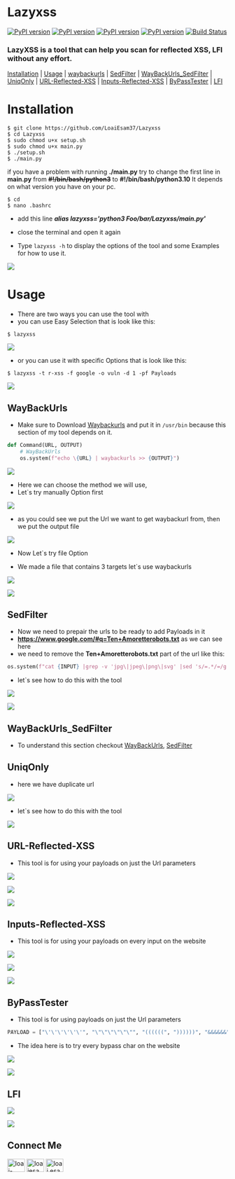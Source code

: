 # Lazyxss

[![PyPI version](https://badge.fury.io/py/multiprocessing.svg)](https://badge.fury.io/py/multiprocessing)
[![PyPI version](https://badge.fury.io/py/argparse.svg)](https://badge.fury.io/py/argparse)
[![PyPI version](https://badge.fury.io/py/urllib3.svg)](https://badge.fury.io/py/urllib3)
[![PyPI version](https://badge.fury.io/py/requests.svg)](https://badge.fury.io/py/requests)
[![Build Status](https://github.com/apache/superset/workflows/Python/badge.svg)](https://github.com/tomnomnom/waybackurls)
### LazyXSS is a tool that can help you scan for reflected XSS, LFI without any effort.

[Installation](#Installation) | [Usage](#Usage) | [waybackurls](#WayBackUrls) | [SedFilter](#SedFilter) |  [WayBackUrls_SedFilter](#WayBackUrls_SedFilter) | [UniqOnly](#UniqOnly) | [URL-Reflected-XSS](#URL-Reflected-XSS) | [Inputs-Reflected-XSS](#Inputs-Reflected-XSS) | [ByPassTester](#ByPassTester) | [LFI](#LFI)


# Installation

    $ git clone https://github.com/LoaiEsam37/Lazyxss
    $ cd Lazyxss
    $ sudo chmod u+x setup.sh
    $ sudo chmod u+x main.py
    $ ./setup.sh
    $ ./main.py

if you have a problem with running **./main.py**
try to change the first line in **main.py** from **~~#!/bin/bash/python3~~**
to **#!/bin/bash/python3.10**
It depends on what version you have on your pc.

    $ cd
    $ nano .bashrc

* add this line ***alias lazyxss='python3 Foo/bar/Lazyxss/main.py'*** 

* close the terminal and open it again

* Type ``lazyxss -h`` to display the options of the tool and some Examples for how to use it.

![](https://github.com/LoaiEsam37/Images/blob/main/lazyxss(1).png)

# Usage

* There are two ways you can use the tool with 
* you can use Easy Selection that is look like this:
        
```
$ lazyxss
```

![](https://github.com/LoaiEsam37/Images/blob/main/lazyxss(2).png)

* or you can use it with specific Options that is look like this:
```
$ lazyxss -t r-xss -f google -o vuln -d 1 -pf Payloads
```   
![](https://github.com/LoaiEsam37/Images/blob/main/lazyxss(17).png)

## WayBackUrls

   * Make sure to Download [Waybackurls](https://github.com/tomnomnom/waybackurls) and put it in ``/usr/bin`` because this section of my tool depends on it.
        
   ```python
   def Command(URL, OUTPUT)   
       # WayBackUrls
       os.system(f"echo \{URL} | waybackurls >> {OUTPUT}")
   ```

   ![](https://github.com/LoaiEsam37/Images/blob/main/lazyxss(3).png)
      
   * Here we can choose the method we will use,
   * Let\`s try manually Option first
      
   ![](https://github.com/LoaiEsam37/Images/blob/main/lazyxss(4).png)
      
   * as you could see we put the Url we want to get waybackurl from, then we put the output file
       
   ![](https://github.com/LoaiEsam37/Images/blob/main/lazyxss(5).png)
      
     
   * Now Let\`s try file Option

   * We made a file that contains 3 targets let\`s use waybackurls

   ![](https://github.com/LoaiEsam37/Images/blob/main/lazyxss(6).png)
   
   ![](https://github.com/LoaiEsam37/Images/blob/main/lazyxss(7).png)
     
     
## SedFilter

   * Now we need to prepair the urls to be ready to add Payloads in it 
   * **https://www.google.com/#q=Ten+Amoretterobots.txt** as we can see here 
   * we need to remove the **Ten+Amoretterobots.txt** part of the url like this:

   ```python
   os.system(f"cat {INPUT} |grep -v 'jpg\|jpeg\|png\|svg' |sed 's/=.*/=/g' |uniq > {OUTPUT}")
   ```

   * let\`s see how to do this with the tool

   ![](https://github.com/LoaiEsam37/Images/blob/main/lazyxss(8).png)
   
   ![](https://github.com/LoaiEsam37/Images/blob/main/lazyxss(9).png)
   
## WayBackUrls_SedFilter
   * To understand this section checkout [WayBackUrls](#WayBackUrls), [SedFilter](#SedFilter)
 
## UniqOnly

   * here we have duplicate url
   
   ![](https://github.com/LoaiEsam37/Images/blob/main/lazyxss(10).png)
   
   * let\`s see how to do this with the tool
   
   ![](https://github.com/LoaiEsam37/Images/blob/main/lazyxss(11).png)
    
## URL-Reflected-XSS
  
  * This tool is for using your payloads on just the Url parameters
  
   ![](https://github.com/LoaiEsam37/Images/blob/main/lazyxss(12).png)
   
   ![](https://github.com/LoaiEsam37/Images/blob/main/lazyxss(15).png)
   
   ![](https://github.com/LoaiEsam37/Images/blob/main/lazyxss(16).png)

## Inputs-Reflected-XSS
   
   * This tool is for using your payloads on every input on the website
   
   ![](https://github.com/LoaiEsam37/Images/blob/main/lazyxss(12).png)
   
   ![](https://github.com/LoaiEsam37/Images/blob/main/lazyxss(15).png)
   
   ![](https://github.com/LoaiEsam37/Images/blob/main/lazyxss(16).png)
   
## ByPassTester
   
   * This tool is for using payloads on just the Url parameters
  
   ```python
   PAYLOAD = ["\'\'\'\'\'\'", "\"\"\"\"\"\"", "((((((", "))))))", "&&&&&&", ">>>>>>", "<<<<<<", "\\\\\\\\\\\\"]
   ```
   
   * The idea here is to try every bypass char on the website
   
   ![](https://github.com/LoaiEsam37/Images/blob/main/lazyxss(15).png)
   
   ![](https://github.com/LoaiEsam37/Images/blob/main/lazyxss(16).png)
   
   
## LFI
   
   ![](https://github.com/LoaiEsam37/Images/blob/main/lazyxss(15).png)
   
   ![](https://github.com/LoaiEsam37/Images/blob/main/lazyxss(16).png)

## Connect Me

<a href="https://linkedin.com/in/loai-esam-109971215" target="blank"><img align="center" src="https://raw.githubusercontent.com/rahuldkjain/github-profile-readme-generator/master/src/images/icons/Social/linked-in-alt.svg" alt="loai-esam-109971215" height="30" width="40" /></a>
<a href="https://stackoverflow.com/users/loaiesam27" target="blank"><img align="center" src="https://raw.githubusercontent.com/rahuldkjain/github-profile-readme-generator/master/src/images/icons/Social/stack-overflow.svg" alt="loaiesam27" height="30" width="40" /></a>
<a href="https://fb.com/loai.esam.16" target="blank"><img align="center" src="https://raw.githubusercontent.com/rahuldkjain/github-profile-readme-generator/master/src/images/icons/Social/facebook.svg" alt="loai.esam.16" height="30" width="40" /></a>
</p>

